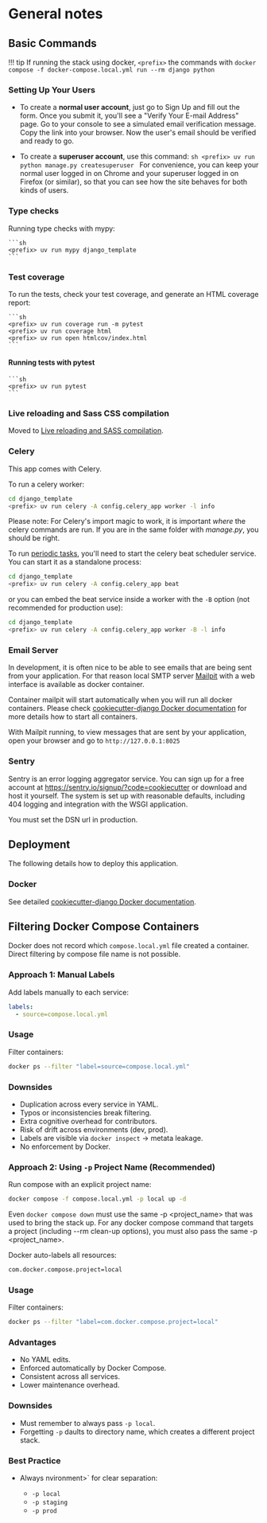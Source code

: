 # General notes

## Basic Commands

!!! tip
    If running the stack using docker, `<prefix>` the commands with `docker compose -f docker-compose.local.yml run --rm django python`

### Setting Up Your Users

- To create a **normal user account**, just go to Sign Up and fill out the form. Once you submit it, you'll see a "Verify Your E-mail Address" page. Go to your console to see a simulated email verification message. Copy the link into your browser. Now the user's email should be verified and ready to go.

- To create a **superuser account**, use this command:
      ```sh
      <prefix> uv run python manage.py createsuperuser
      ```
For convenience, you can keep your normal user logged in on Chrome and your superuser logged in on Firefox (or similar), so that you can see how the site behaves for both kinds of users.

### Type checks

Running type checks with mypy:

    ```sh
    <prefix> uv run mypy django_template
    ```

### Test coverage

To run the tests, check your test coverage, and generate an HTML coverage report:

    ```sh
    <prefix> uv run coverage run -m pytest
    <prefix> uv run coverage html
    <prefix> uv run open htmlcov/index.html
    ```

#### Running tests with pytest

    ```sh
    <prefix> uv run pytest
    ```

### Live reloading and Sass CSS compilation

Moved to [Live reloading and SASS compilation](https://cookiecutter-django.readthedocs.io/en/latest/2-local-development/developing-locally.html#using-webpack-or-gulp).

### Celery

This app comes with Celery.

To run a celery worker:

```sh
cd django_template
<prefix> uv run celery -A config.celery_app worker -l info
```

Please note: For Celery's import magic to work, it is important _where_ the celery commands are run. If you are in the same folder with _manage.py_, you should be right.

To run [periodic tasks](https://docs.celeryq.dev/en/stable/userguide/periodic-tasks.html), you'll need to start the celery beat scheduler service. You can start it as a standalone process:

```bash
cd django_template
<prefix> uv run celery -A config.celery_app beat
```

or you can embed the beat service inside a worker with the `-B` option (not recommended for production use):

```sh
cd django_template
<prefix> uv run celery -A config.celery_app worker -B -l info
```

### Email Server

In development, it is often nice to be able to see emails that are being sent from your application. For that reason local SMTP server [Mailpit](https://github.com/axllent/mailpit) with a web interface is available as docker container.

Container mailpit will start automatically when you will run all docker containers.
Please check [cookiecutter-django Docker documentation](https://cookiecutter-django.readthedocs.io/en/latest/2-local-development/developing-locally-docker.html) for more details how to start all containers.

With Mailpit running, to view messages that are sent by your application, open your browser and go to `http://127.0.0.1:8025`

### Sentry

Sentry is an error logging aggregator service. You can sign up for a free account at <https://sentry.io/signup/?code=cookiecutter> or download and host it yourself.
The system is set up with reasonable defaults, including 404 logging and integration with the WSGI application.

You must set the DSN url in production.

## Deployment

The following details how to deploy this application.

### Docker

See detailed [cookiecutter-django Docker documentation](https://cookiecutter-django.readthedocs.io/en/latest/3-deployment/deployment-with-docker.html).


## Filtering Docker Compose Containers

Docker does not record which `compose.local.yml` file created a container.
Direct filtering by compose file name is not possible.

### Approach 1: Manual Labels

Add labels manually to each service:

```yaml
labels:
  - source=compose.local.yml
```

### Usage

Filter containers:

```bash
docker ps --filter "label=source=compose.local.yml"
```

### Downsides

* Duplication across every service in YAML.
* Typos or inconsistencies break filtering.
* Extra cognitive overhead for contributors.
* Risk of drift across environments (dev, prod).
* Labels are visible via `docker inspect` → metata leakage.
* No enforcement by Docker.

### Approach 2: Using `-p` Project Name (Recommended)

Run compose with an explicit project name:

```sh
docker compose -f compose.local.yml -p local up -d
```

Even `docker compose down` must use the same -p <project_name> that was used to bring the stack up. For any docker compose command that targets a project (including --rm clean-up options), you must also pass the same -p <project_name>.

Docker auto-labels all resources:

```sh
com.docker.compose.project=local
```

### Usage

Filter containers:

```bash
docker ps --filter "label=com.docker.compose.project=local"
```

### Advantages

* No YAML edits.
* Enforced automatically by Docker Compose.
* Consistent across all services.
* Lower maintenance overhead.

### Downsides

* Must remember to always pass `-p local`.
* Forgetting `-p` daults to directory name, which creates a different project stack.

### Best Practice

* Always
nvironment>` for clear separation:


  * `-p local`
  * `-p staging`
  * `-p prod`
